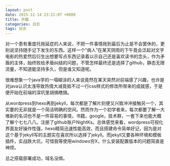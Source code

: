```yaml
---
layout: post
date: 2015-12-14 23:21:07 +0800
title: 开篇
categories: 日志
tags: 日志
---
```

对一个患有重度托拖延症的人来说，不把一件事情拖到最后为止是不会罢休的，更别说坚持随手记下发生的东西。这样一个“病人”在某天阴雨的下午竟会泛起对文字电影的热爱然后衍生出想要写点东西记录着以示自己还是喜欢读书的念头，作为矛盾的主体，始终败给矛盾纠结的问题，不管怎样最终还是选择了github，静态无限流量，不知道能坚持多久，但是谁又知道呢。

很难想象一个java学的一塌糊涂的人来说竟然在某天突然对前端感了兴趣，也许是对java认识太浅导致热情大减竟抵不过一行css样式的修改所带来的成就感，于是便开始在前端的深坑里胡搞瞎搞。

从wordpress到hexo再到jekyll，每次都是了解片刻便又兴致冲冲接触另一个，其实要的无非就是一个简洁明确的空间。然而作为一个初学者来，每次都要了解一大堆新的名词也不是一件容易的事情，书籍，google，技术群，一套下来也能大概了解个七七八八。注册了github账户NightKs。总体感觉来看，wordpress可视化界面友好操作性强，hexo精简迅速性能高效，而且搭建命令简单好记，因为是对这个基于jekyll写的主题实在喜欢所以选择了jekyll。而jekyll又要各种环境和模板插件，实战跌大坑，可惜我等使用windows穷X，什么安装配置版本的问题简直是神烦。

总之搭载部署成功，域名没绑。
